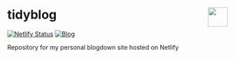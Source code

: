 # tidyblog <img src='https://i.imgur.com/YOtGSLR.png' align="right" height="45"/>

<!-- badges: start -->
[![Netlify Status](https://img.shields.io/netlify/3176ab5d-5e4e-47dc-9d88-866133b5872c)](https://app.netlify.com/sites/harell/deploys)
[![Blog](https://img.shields.io/badge/blog-click--here-9cf.svg)](https://harell.netlify.com/)
<!-- badges: end -->

Repository for my personal blogdown site hosted on Netlify
